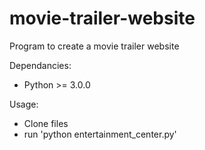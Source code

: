 movie-trailer-website
=====================

Program to create a movie trailer website

Dependancies:
- Python >= 3.0.0

Usage:
- Clone files
- run 'python entertainment_center.py'
